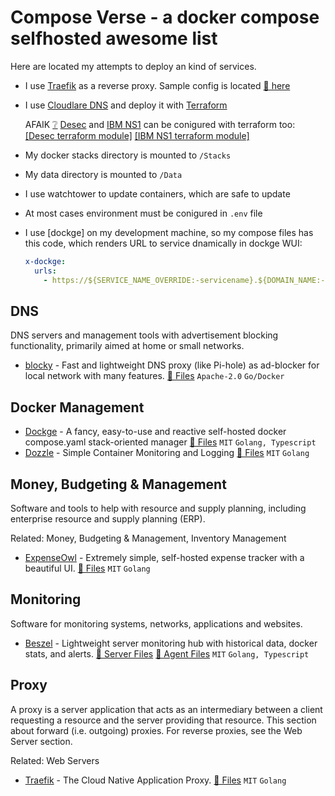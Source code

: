 # Compose Verse - a docker compose selfhosted awesome list

Here are located my attempts to deploy an kind of services.

- I use [Traefik](https://doc.traefik.io/traefik/) as a reverse proxy. Sample config is located [🔗 here](traefik/docker-compose.yml)
- I use [Cloudlare DNS](https://www.cloudflare.com/) and deploy it with [Terraform](https://www.terraform.io/)

  AFAIK [❔](https://www.wordnik.com/words/afaik) [Desec](https://desec.io/) and [IBM NS1](https://www.ibm.com/products/ns1-connect) can be conigured with terraform too: [\[Desec terraform module\]](https://registry.terraform.io/providers/Valodim/desec/latest/docs) [\[IBM NS1 terraform module\]](https://registry.terraform.io/providers/Valodim/desec/latest/docs)
- My docker stacks directory is mounted to `/Stacks`
- My data directory is mounted to `/Data`
- I use watchtower to update containers, which are safe to update
- At most cases environment must be conigured in `.env` file
- I use [dockge] on my development machine, so my compose files has this code, which renders URL to service dnamically in dockge WUI:

  ```yaml
  x-dockge:
    urls:
      - https://${SERVICE_NAME_OVERRIDE:-servicename}.${DOMAIN_NAME:-local}
  ```
## DNS

DNS servers and management tools with advertisement blocking functionality, primarily aimed at home or small networks.

- [blocky](https://github.com/0xERR0R/blocky) - Fast and lightweight DNS proxy (like Pi-hole) as ad-blocker for local network with many features.
  [🔗 Files](blocky/docker-compose.yml)
  `Apache-2.0`
  `Go/Docker`

## Docker Management

- [Dockge](https://github.com/louislam/dockge) - A fancy, easy-to-use and reactive self-hosted docker compose.yaml stack-oriented manager
  [🔗 Files](dockge/docker-compose.yml)
  `MIT`
  `Golang, Typescript`
- [Dozzle](https://dozzle.dev/) - Simple Container Monitoring and Logging
  [🔗 Files](dozzle/docker-compose.yml)
  `MIT`
  `Golang`

## Money, Budgeting & Management

Software and tools to help with resource and supply planning, including enterprise resource and supply planning (ERP).

Related: Money, Budgeting & Management, Inventory Management

- [ExpenseOwl](https://github.com/Tanq16/ExpenseOwl) - Extremely simple, self-hosted expense tracker with a beautiful UI.
  [🔗 Files](ExpenseOwl/docker-compose.yml)
  `MIT`
  `Golang`

## Monitoring

Software for monitoring systems, networks, applications and websites.

- [Beszel](https://github.com/henrygd/beszel) - Lightweight server monitoring hub with historical data, docker stats, and alerts.
  [🔗 Server Files](beszel-server/docker-compose.yml)
  [🔗 Agent Files](beszel-agent/docker-compose.yml)
  `MIT`
  `Golang, Typescript`

## Proxy

A proxy is a server application that acts as an intermediary between a client requesting a resource and the server providing that resource. This section about forward (i.e. outgoing) proxies. For reverse proxies, see the Web Server section.

Related: Web Servers

- [Traefik](https://github.com/traefik/traefik) - The Cloud Native Application Proxy.
  [🔗 Files](traefik/docker-compose.yml)
  `MIT`
  `Golang`
